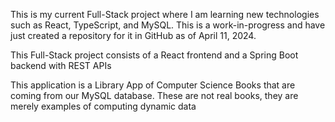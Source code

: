 This is my current Full-Stack project where I am learning new technologies such as React, TypeScript, and MySQL. This is a work-in-progress and have just created a repository for it in GitHub as of April 11, 2024.

This Full-Stack project consists of a React frontend and a Spring Boot backend with REST APIs

This application is a Library App of Computer Science Books that are coming from our MySQL database. These are not real books, they are merely examples of computing dynamic data
